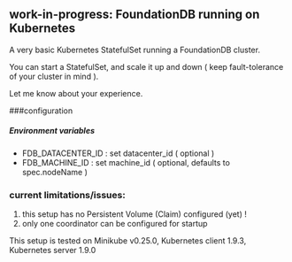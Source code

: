 ## work-in-progress: FoundationDB running on Kubernetes


A very basic Kubernetes StatefulSet running a FoundationDB cluster.

You can start a StatefulSet, and scale it up and down ( keep fault-tolerance of your cluster in mind ).

Let me know about your experience.


###configuration

##### Environment variables

* FDB\_DATACENTER\_ID : set datacenter_id ( optional )
* FDB\_MACHINE\_ID : set machine_id ( optional, defaults to spec.nodeName )

### current limitations/issues:

1. this setup has no Persistent Volume (Claim) configured (yet) !
2. only one coordinator can be configured for startup

This setup is tested on Minikube v0.25.0, Kubernetes client 1.9.3, Kubernetes server 1.9.0
  
